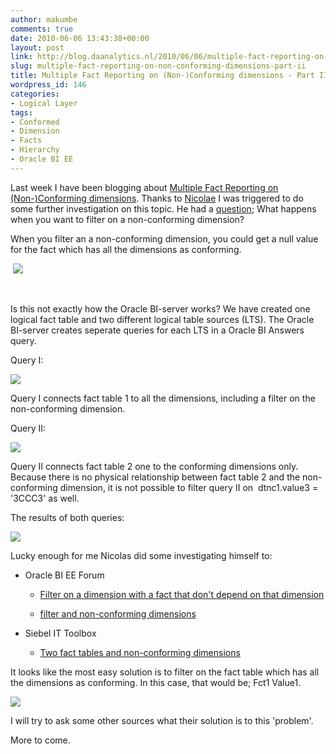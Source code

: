 ```yaml
---
author: makumbe
comments: true
date: 2010-06-06 13:43:38+00:00
layout: post
link: http://blog.daanalytics.nl/2010/06/06/multiple-fact-reporting-on-non-conforming-dimensions-part-ii/
slug: multiple-fact-reporting-on-non-conforming-dimensions-part-ii
title: Multiple Fact Reporting on (Non-)Conforming dimensions - Part II
wordpress_id: 146
categories:
- Logical Layer
tags:
- Conformed
- Dimension
- Facts
- Hierarchy
- Oracle BI EE
---
```


[](http://obibb.files.wordpress.com/2010/06/oracle-bi-answers-non-conformed-dimension-filtered1.png)[](http://obibb.files.wordpress.com/2010/06/oracle-bi-answers-non-conformed-dimension-filtered2.png)Last week I have been blogging about [Multiple Fact Reporting on (Non-)Conforming dimensions](http://obibb.wordpress.com/2010/05/31/multiple-fact-reporting-on-non-conforming-dimensions/)[](http://obibb.files.wordpress.com/2010/06/query-ii.png)[](http://obibb.files.wordpress.com/2010/06/excel-query-resultset.png). Thanks to [Nicolae](http://nicolaeancutabi.blogspot.com) I was triggered to do some further investigation on this topic. He had a [question](http://obibb.wordpress.com/2010/05/31/multiple-fact-reporting-on-non-conforming-dimensions/#comment-5); What happens when you want to filter on a non-conforming dimension?

When you filter an a non-conforming dimension, you could get a null value for the fact which has all the dimensions as conforming.


 [![](http://obibb.files.wordpress.com/2010/06/oracle-bi-answers-non-conformed-dimension-filtered2.png?w=300)](http://obibb.files.wordpress.com/2010/06/oracle-bi-answers-non-conformed-dimension-filtered2.png)




 


[](http://obibb.files.wordpress.com/2010/06/oracle-bi-answers-non-conformed-dimension-filtered1.png)

Is this not exactly how the Oracle BI-server works? We have created one logical fact table and two different logical table sources (LTS). The Oracle BI-server creates seperate queries for each LTS in a Oracle BI Answers query.

Query I:

[![](http://obibb.files.wordpress.com/2010/06/query-i.png?w=300)](http://obibb.files.wordpress.com/2010/06/query-i.png)

Query I connects fact table 1 to all the dimensions, including a filter on the non-conforming dimension.

Query II:

[![](http://obibb.files.wordpress.com/2010/06/query-ii.png?w=300)](http://obibb.files.wordpress.com/2010/06/query-ii.png)

Query II connects fact table 2 one to the conforming dimensions only. Because there is no physical relationship between fact table 2 and the non-conforming dimension, it is not possible to filter query II on  dtnc1.value3 = '3CCC3' as well.

The results of both queries:

[![](http://obibb.files.wordpress.com/2010/06/excel-query-resultset.png?w=300)](http://obibb.files.wordpress.com/2010/06/excel-query-resultset.png)

Lucky enough for me Nicolas did some investigating himself to:



	
  * Oracle BI EE Forum

	
    * [Filter on a dimension with a fact that don't depend on that dimension ](http://forums.oracle.com/forums/thread.jspa?messageID=3609020&#3609020)

	
    * [filter and non-conforming dimensions](http://forums.oracle.com/forums/thread.jspa?threadID=1075609&tstart=0)




	
  * Siebel IT Toolbox

	
    * [Two fact tables and non-conforming dimensions
](http://siebel.ittoolbox.com/groups/technical-functional/siebel-analytics-l/two-fact-tables-and-nonconforming-dimensions-3298529)





It looks like the most easy solution is to filter on the fact table which has all the dimensions as conforming. In this case, that would be; Fct1 Value1.

[![](http://obibb.files.wordpress.com/2010/06/oracle-bi-answers-non-conformed-dimension-filtered-is-null1.png?w=300)](http://obibb.files.wordpress.com/2010/06/oracle-bi-answers-non-conformed-dimension-filtered-is-null1.png)

I will try to ask some other sources what their solution is to this 'problem'.

More to come.

